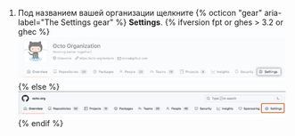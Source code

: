 1. Под названием вашей организации щелкните
{% octicon "gear" aria-label="The Settings gear" %} **Settings**.
  {% ifversion fpt or ghes > 3.2 or ghec %}
  ![Organization settings button](/assets/images/help/organizations/organization-settings-tab-with-overview-tab.png)
  {% else %}
  ![Organization settings button](/assets/images/help/organizations/organization-settings-tab.png)
  {% endif %}
